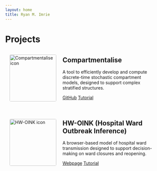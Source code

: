 ```yaml
---
layout: home
title: Ryan M. Imrie
---
```


# Projects

<div class="project-card" style="display: flex; align-items: center; margin-bottom: 2em; padding: 1em;">
  <img src="{{ site.baseurl }}/assets/images/Icon_compartmentalise.jpg" alt="Compartmentalise icon" style="width: 150px; height: auto; border-radius: 4px; margin-right: 20px;">
  <div>
    <h2 style="margin-top: 0;">Compartmentalise</h2>
    <p>A tool to efficiently develop and compute discrete-time stochastic compartment models, designed to support complex stratified structures.</p>
    <a href="/compartmentalise" class="project-button">GitHub</a>
    <a href="/tutorials/compartmentalise" class="project-button-secondary">Tutorial</a>
  </div>
</div>


<div class="project-card" style="display: flex; align-items: center; margin-bottom: 2em; padding: 1em;">
  <img src="{{ site.baseurl }}/assets/images/Icon_HWOINK.jpg" alt="HW-OINK icon" style="width: 150px; height: auto; border-radius: 4px; margin-right: 20px;">
  <div>
    <h2 style="margin-top: 0;">HW-OINK (Hospital Ward Outbreak Inference)</h2>
    <p>A browser-based model of hospital ward transmission designed to support decision-making on ward closures and reopening.</p>
    <a href="/oink/hw" class="project-button">Webpage</a>
    <a href="/tutorials/hwoink" class="project-button-secondary">Tutorial</a>
  </div>
</div>

